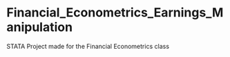 # Financial_Econometrics_Earnings_Manipulation
STATA Project made for the Financial Econometrics class
